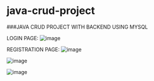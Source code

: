 # java-crud-project
###JAVA CRUD PROJECT WITH BACKEND USING MYSQL

LOGIN PAGE:
![image](https://github.com/daviidii/java-crud-project/assets/98553960/5ce60ede-d44e-43e8-a55a-dc4026aa4f4b)

REGISTRATION PAGE:
![image](https://github.com/daviidii/java-crud-project/assets/98553960/d4986e6f-3c83-418f-8065-21ac0eab9672)

![image](https://github.com/daviidii/java-crud-project/assets/98553960/b4e2b829-ac50-4d92-be49-68eb0f27c50a)

![image](https://github.com/daviidii/java-crud-project/assets/98553960/0318cbc1-d99c-4361-a57f-69c3da49c0f9)

